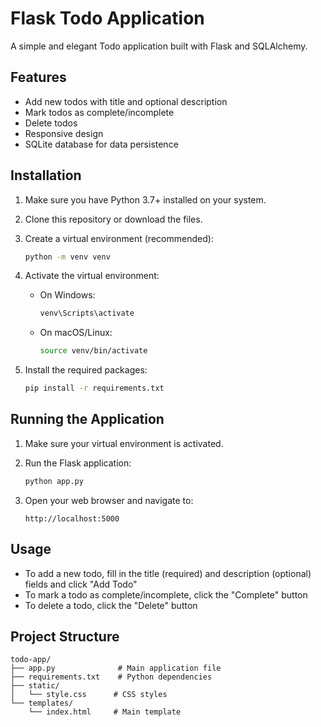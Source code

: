 # Flask Todo Application

A simple and elegant Todo application built with Flask and SQLAlchemy.

## Features

- Add new todos with title and optional description
- Mark todos as complete/incomplete
- Delete todos
- Responsive design
- SQLite database for data persistence

## Installation

1. Make sure you have Python 3.7+ installed on your system.

2. Clone this repository or download the files.

3. Create a virtual environment (recommended):
   ```bash
   python -m venv venv
   ```

4. Activate the virtual environment:
   - On Windows:
     ```bash
     venv\Scripts\activate
     ```
   - On macOS/Linux:
     ```bash
     source venv/bin/activate
     ```

5. Install the required packages:
   ```bash
   pip install -r requirements.txt
   ```

## Running the Application

1. Make sure your virtual environment is activated.

2. Run the Flask application:
   ```bash
   python app.py
   ```

3. Open your web browser and navigate to:
   ```
   http://localhost:5000
   ```

## Usage

- To add a new todo, fill in the title (required) and description (optional) fields and click "Add Todo"
- To mark a todo as complete/incomplete, click the "Complete" button
- To delete a todo, click the "Delete" button

## Project Structure

```
todo-app/
├── app.py              # Main application file
├── requirements.txt    # Python dependencies
├── static/
│   └── style.css      # CSS styles
└── templates/
    └── index.html     # Main template
``` 